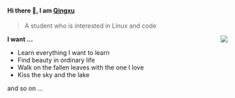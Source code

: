 #### Hi there 👋, I am [Qingxu](https://qingxu.live)

> A student who is interested in Linux and code

<img src="https://github-readme-stats.mrdulin.vercel.app/api?username=rimuruw&show_icons=true&hide_border=true&icon_color=586069&title_color=a0a9af" align="right">

**I want …**
- Learn everything I want to learn
- Find beauty in ordinary life
- Walk on the fallen leaves with the one I love
- Kiss the sky and the lake

and so on ...